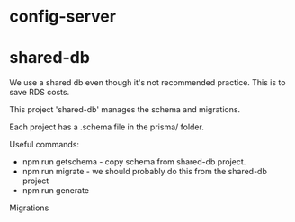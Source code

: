 # config-server

# shared-db
We use a shared db even though it's not recommended practice. This is to save RDS costs.

This project 'shared-db' manages the schema and migrations.

Each project has a .schema file in the prisma/ folder. 

Useful commands:
- npm run getschema - copy schema from shared-db project.
- npm run migrate - we should probably do this from the shared-db project
- npm run generate

Migrations